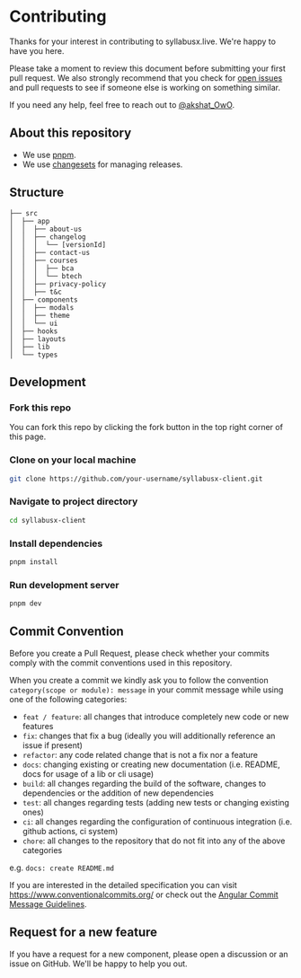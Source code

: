 # Contributing

Thanks for your interest in contributing to syllabusx.live. We're happy to have you here.

Please take a moment to review this document before submitting your first pull request. We also strongly recommend that you check for [open issues](https://github.com/akshat-OwO/syllabusx-client) and pull requests to see if someone else is working on something similar.

If you need any help, feel free to reach out to [@akshat_OwO](https://twitter.com/akshat_OwO).

## About this repository

- We use [pnpm](https://pnpm.io).
- We use [changesets](https://github.com/changesets/changesets) for managing releases.

## Structure

```
├── src
│  ├── app
│  │  ├── about-us
│  │  ├── changelog
│  │  │  └── [versionId]
│  │  ├── contact-us
│  │  ├── courses
│  │  │  ├── bca
│  │  │  └── btech
│  │  ├── privacy-policy
│  │  ├── t&c
│  ├── components
│  │  ├── modals
│  │  ├── theme
│  │  └── ui
│  ├── hooks
│  ├── layouts
│  ├── lib
│  └── types
```

## Development

### Fork this repo

You can fork this repo by clicking the fork button in the top right corner of this page.

### Clone on your local machine

```bash
git clone https://github.com/your-username/syllabusx-client.git
```

### Navigate to project directory

```bash
cd syllabusx-client
```

### Install dependencies

```bash
pnpm install
```

### Run development server

```bash
pnpm dev
```

## Commit Convention

Before you create a Pull Request, please check whether your commits comply with
the commit conventions used in this repository.

When you create a commit we kindly ask you to follow the convention
`category(scope or module): message` in your commit message while using one of
the following categories:

- `feat / feature`: all changes that introduce completely new code or new
  features
- `fix`: changes that fix a bug (ideally you will additionally reference an
  issue if present)
- `refactor`: any code related change that is not a fix nor a feature
- `docs`: changing existing or creating new documentation (i.e. README, docs for
  usage of a lib or cli usage)
- `build`: all changes regarding the build of the software, changes to
  dependencies or the addition of new dependencies
- `test`: all changes regarding tests (adding new tests or changing existing
  ones)
- `ci`: all changes regarding the configuration of continuous integration (i.e.
  github actions, ci system)
- `chore`: all changes to the repository that do not fit into any of the above
  categories

 e.g. `docs: create README.md`

 If you are interested in the detailed specification you can visit
https://www.conventionalcommits.org/ or check out the
[Angular Commit Message Guidelines](https://github.com/angular/angular/blob/22b96b9/CONTRIBUTING.md#-commit-message-guidelines).

## Request for a new feature

If you have a request for a new component, please open a discussion or an issue on GitHub. We'll be happy to help you out.
